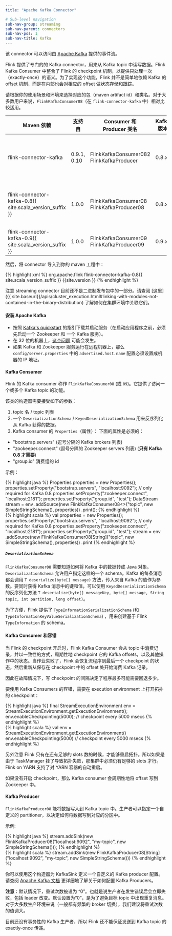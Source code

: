 ```yaml
---
title: "Apache Kafka Connector"

# Sub-level navigation
sub-nav-group: streaming
sub-nav-parent: connectors
sub-nav-pos: 1
sub-nav-title: Kafka
---
```

<!--
Licensed to the Apache Software Foundation (ASF) under one
or more contributor license agreements.  See the NOTICE file
distributed with this work for additional information
regarding copyright ownership.  The ASF licenses this file
to you under the Apache License, Version 2.0 (the
"License"); you may not use this file except in compliance
with the License.  You may obtain a copy of the License at

  http://www.apache.org/licenses/LICENSE-2.0

Unless required by applicable law or agreed to in writing,
software distributed under the License is distributed on an
"AS IS" BASIS, WITHOUT WARRANTIES OR CONDITIONS OF ANY
KIND, either express or implied.  See the License for the
specific language governing permissions and limitations
under the License.
-->

该 connector 可以访问由 [Apache Kafka](https://kafka.apache.org/) 提供的事件流。

Flink 提供了专门的的 Kafka connector，用来从 Kafka topic 中读写数据。Flink Kafka Consumer 中整合了 Flink 的 checkpoint 机制，以提供只处理一次（exactly-once）的语义。为了实现这个功能，Flink 并不是简单地依赖 Kafka 的 offset 机制，而是在内部也会对相应的 offset 做状态存储和跟踪。

请根据你的使用场景和环境来选择对应的包（maven artifact id）和类名。对于大多数用户来说，`FlinkKafkaConsumer08`（在 `flink-connector-kafka` 中）相对比较适用。


<table class="table table-bordered">
  <thead>
    <tr>
      <th class="text-left">Maven 依赖</th>
      <th class="text-left">支持自</th>
      <th class="text-left">Consumer 和 <br>
      Producer 类名</th>
      <th class="text-left">Kafka 版本</th>
      <th class="text-left">注意</th>
    </tr>
  </thead>
  <tbody>
    <tr>
        <td>flink-connector-kafka</td>
        <td>0.9.1, 0.10</td>
        <td>FlinkKafkaConsumer082<br>
        FlinkKafkaProducer</td>
        <td>0.8.x</td>
        <td>内部使用 Kafka 的 <a href="https://cwiki.apache.org/confluence/display/KAFKA/0.8.0+SimpleConsumer+Example">SimpleConsumer</a> API 。Flink 会存储相应的 offset 到 ZK 中。</td>
    </tr>
     <tr>
        <td>flink-connector-kafka-0.8{{ site.scala_version_suffix }}</td>
        <td>1.0.0</td>
        <td>FlinkKafkaConsumer08<br>
        FlinkKafkaProducer08</td>
        <td>0.8.x</td>
        <td>内部使用 Kafka 的 <a href="https://cwiki.apache.org/confluence/display/KAFKA/0.8.0+SimpleConsumer+Example">SimpleConsumer</a> API 。Flink 会存储相应的 offset 到 ZK 中。</td>
    </tr>
     <tr>
        <td>flink-connector-kafka-0.9{{ site.scala_version_suffix }}</td>
        <td>1.0.0</td>
        <td>FlinkKafkaConsumer09<br>
        FlinkKafkaProducer09</td>
        <td>0.9.x</td>
        <td>使用新的 Kafka <a href="http://kafka.apache.org/documentation.html#newconsumerapi">Consumer API</a></td>
    </tr>
  </tbody>
</table>

然后，将 connector 导入到你的 maven 工程中：

{% highlight xml %}
<dependency>
  <groupId>org.apache.flink</groupId>
  <artifactId>flink-connector-kafka-0.8{{ site.scala_version_suffix }}</artifactId>
  <version>{{site.version }}</version>
</dependency>
{% endhighlight %}

注意 streaming connector 目前还不是二进制发布包中的一部分。请查阅 [这里]({{ site.baseurl}}/apis/cluster_execution.html#linking-with-modules-not-contained-in-the-binary-distribution) 了解如何在集群环境中关联它们。

#### 安装 Apache Kafka

* 按照 [Kafka's quickstart](https://kafka.apache.org/documentation.html#quickstart) 的指引下载并启动服务（在启动应用程序之前，必须先启动一个 Zookeeper 和 一个 Kafka 服务）。
* 在 32 位的机器上，[这个问题](http://stackoverflow.com/questions/22325364/unrecognized-vm-option-usecompressedoops-when-running-kafka-from-my-ubuntu-in) 可能会发生。
* 如果 Kafka 和 Zookeeper 服务运行在远程机器上，那么 `config/server.properties` 中的 `advertised.host.name` 配置必须设置成机器的 IP 地址。

#### Kafka Consumer

Flink 的 Kafka consumer 称作 `FlinkKafkaConsumer08` (或 `09`)。它提供了访问一个或多个 Kafka topic 的功能。

该类的构造器需要接受如下的参数：

1.  topic 名 /  topic 列表
2. 一个 `DeserializationSchema` / `KeyedDeserializationSchema` 用来反序列化从 Kafka 获得的数据。
3. Kafka consumer 的 `Properties`（属性）：
  下面的属性是必须的：
  - "bootstrap.servers" (逗号分隔的 Kafka brokers 列表)
  - "zookeeper.connect" (逗号分隔的 Zookeeper servers 列表) (**只有 Kafka 0.8 才需要**)
  - "group.id" 消费组的 id

示例：

<div class="codetabs" markdown="1">
<div data-lang="java" markdown="1">
{% highlight java %}
Properties properties = new Properties();
properties.setProperty("bootstrap.servers", "localhost:9092");
// only required for Kafka 0.8
properties.setProperty("zookeeper.connect", "localhost:2181");
properties.setProperty("group.id", "test");
DataStream<String> stream = env
	.addSource(new FlinkKafkaConsumer08<>("topic", new SimpleStringSchema(), properties))
	.print();
{% endhighlight %}
</div>
<div data-lang="scala" markdown="1">
{% highlight scala %}
val properties = new Properties();
properties.setProperty("bootstrap.servers", "localhost:9092");
// only required for Kafka 0.8
properties.setProperty("zookeeper.connect", "localhost:2181");
properties.setProperty("group.id", "test");
stream = env
    .addSource(new FlinkKafkaConsumer08[String]("topic", new SimpleStringSchema(), properties))
    .print
{% endhighlight %}
</div>
</div>


##### `DeserializationSchema`

`FlinkKafkaConsumer08` 需要知道如何将 Kafka 中的数据转成 Java 对象。`DeserializationSchema` 允许用户指定这样的一个 schema。Kafka 的每条消息都会调用 `T deserialize(byte[] message)` 方法，传入来自 Kafka 的值作为参数。要同时获得 Kafka 消息中的键和值，可以使用 `KeyedDeserializationSchema` 的反序列化方法 `T deserialize(byte[] messageKey, byte[] message, String topic, int partition, long offset)`。

为了方便，Flink 提供了 `TypeInformationSerializationSchema` (和 `TypeInformationKeyValueSerializationSchema`) ，用来创建基于 Flink `TypeInformation` 的 schema。

#### Kafka Consumer 和容错

当 Flink 的 checkpoint 开启时，Flink Kafka Consumer 会从 topic 中消费记录，并以一致性的方式，周期性地 checkpoint 它的 Kafka offsets，以及其他操作中的状态。当作业失败了，Flink 会恢复流程序到最后一个 checkpoint 的状态，然后重新从保存在 checkpoint 中的 offset 处开始消费 Kafka 记录。

因此在故障情况下，写 checkpoint 的间隔决定了程序最多可能需要回退多少。

要使用 Kafka Consumers 的容错，需要在 execution environment 上打开拓扑的 checkpoint：

<div class="codetabs" markdown="1">
<div data-lang="java" markdown="1">
{% highlight java %}
final StreamExecutionEnvironment env = StreamExecutionEnvironment.getExecutionEnvironment();
env.enableCheckpointing(5000); // checkpoint every 5000 msecs
{% endhighlight %}
</div>
<div data-lang="scala" markdown="1">
{% highlight scala %}
val env = StreamExecutionEnvironment.getExecutionEnvironment()
env.enableCheckpointing(5000) // checkpoint every 5000 msecs
{% endhighlight %}
</div>
</div>

另外注意 Flink 只有在还有足够的 slots 数的时候，才能够重启拓扑。所以如果是由于 TaskManager 挂了导致拓扑失败，那集群中必须仍有足够的 slots 才行。Flink on YARN 支持了对 YARN 容器的自动重启。

如果没有开启 checkpoint，那么 Kafka consumer 会周期性地将 offset 写到 Zookeeper 中。

#### Kafka Producer

`FlinkKafkaProducer08` 能将数据写入到 Kafka topic 中。生产者可以指定一个自定义的 partitioner，以决定如何将数据写到对应的分区中。


示例:

<div class="codetabs" markdown="1">
<div data-lang="java" markdown="1">
{% highlight java %}
stream.addSink(new FlinkKafkaProducer08<String>("localhost:9092", "my-topic", new SimpleStringSchema()));
{% endhighlight %}
</div>
<div data-lang="scala" markdown="1">
{% highlight scala %}
stream.addSink(new FlinkKafkaProducer08[String]("localhost:9092", "my-topic", new SimpleStringSchema()))
{% endhighlight %}
</div>
</div>

你可以使用这个构造器为 KafkaSink 定义一个自定义的 Kafka producer 配置。请查阅 [Apache Kafka 文档](https://kafka.apache.org/documentation.html) 更详细地了解关于如何配置 Kafka Producers。

**注意**：默认情况下，重试次数被设为 “0”。也就是说生产者在发生错误后会立即失败，包括 leader 改变。默认设置为“0”，是为了避免目标 topic 中出现重复消息。对于大多数生产环境来说（一般都有频繁的 broker 切换），我们建议将重试次数的值调大。

目前还没有事务性的 Kafka 生产者，所以 Flink 还不能保证发送到 Kafka topic 的 exactly-once 传递。

